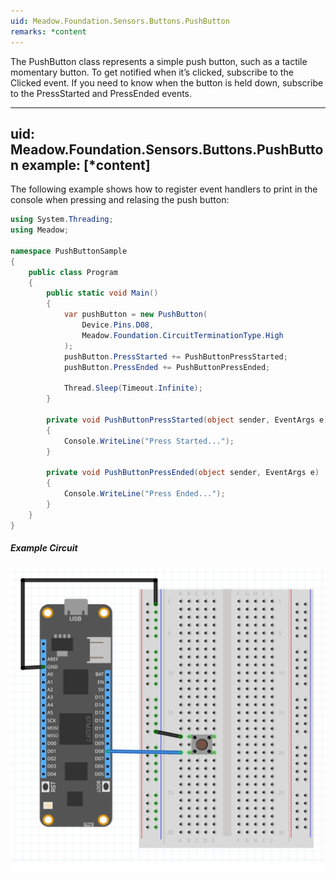 ```yaml
---
uid: Meadow.Foundation.Sensors.Buttons.PushButton
remarks: *content
---
```


The PushButton class represents a simple push button, such as a tactile momentary button. To get notified when it’s clicked, subscribe to the Clicked event. If you need to know when the button is held down, subscribe to the PressStarted and PressEnded events.

---
uid: Meadow.Foundation.Sensors.Buttons.PushButton
example: [*content]
---

The following example shows how to register event handlers to print in the console when pressing and relasing the push button:

```csharp
using System.Threading;
using Meadow;

namespace PushButtonSample
{
    public class Program
    {
        public static void Main()
        {
            var pushButton = new PushButton(
                Device.Pins.D08, 
                Meadow.Foundation.CircuitTerminationType.High
            );
            pushButton.PressStarted += PushButtonPressStarted;
            pushButton.PressEnded += PushButtonPressEnded;

            Thread.Sleep(Timeout.Infinite);
        }

        private void PushButtonPressStarted(object sender, EventArgs e)
        {
            Console.WriteLine("Press Started..."); 
        }

        private void PushButtonPressEnded(object sender, EventArgs e)
        {
            Console.WriteLine("Press Ended...");
        }
    }
}
```

##### Example Circuit

![](../../API_Assets/Meadow.Foundation.Sensors.Buttons.PushButton/PushButton.svg)